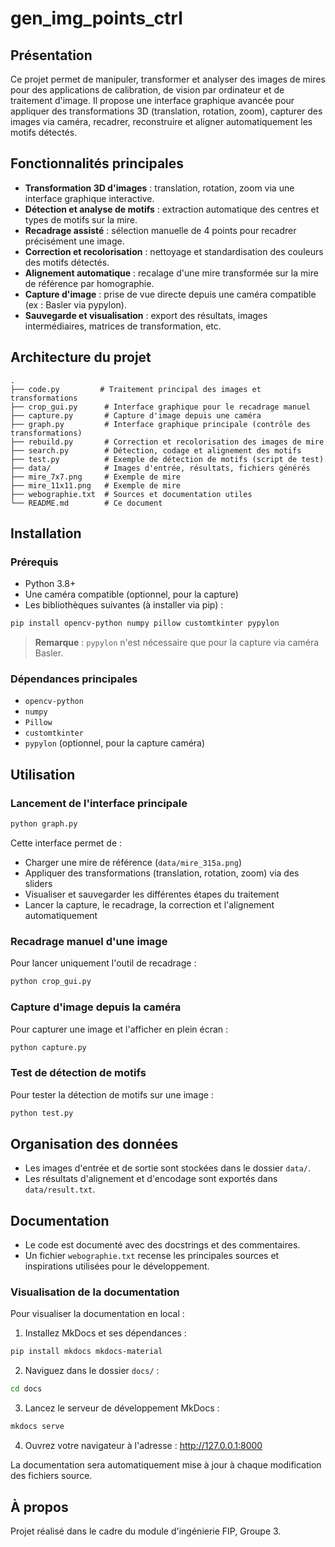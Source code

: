 # gen_img_points_ctrl

## Présentation

Ce projet permet de manipuler, transformer et analyser des images de mires pour des applications de calibration, de vision par ordinateur et de traitement d'image. Il propose une interface graphique avancée pour appliquer des transformations 3D (translation, rotation, zoom), capturer des images via caméra, recadrer, reconstruire et aligner automatiquement les motifs détectés.

## Fonctionnalités principales

- **Transformation 3D d'images** : translation, rotation, zoom via une interface graphique interactive.
- **Détection et analyse de motifs** : extraction automatique des centres et types de motifs sur la mire.
- **Recadrage assisté** : sélection manuelle de 4 points pour recadrer précisément une image.
- **Correction et recolorisation** : nettoyage et standardisation des couleurs des motifs détectés.
- **Alignement automatique** : recalage d'une mire transformée sur la mire de référence par homographie.
- **Capture d'image** : prise de vue directe depuis une caméra compatible (ex : Basler via pypylon).
- **Sauvegarde et visualisation** : export des résultats, images intermédiaires, matrices de transformation, etc.

## Architecture du projet

```
.
├── code.py         # Traitement principal des images et transformations
├── crop_gui.py      # Interface graphique pour le recadrage manuel
├── capture.py       # Capture d'image depuis une caméra
├── graph.py         # Interface graphique principale (contrôle des transformations)
├── rebuild.py       # Correction et recolorisation des images de mire
├── search.py        # Détection, codage et alignement des motifs
├── test.py          # Exemple de détection de motifs (script de test)
├── data/            # Images d'entrée, résultats, fichiers générés
├── mire_7x7.png     # Exemple de mire
├── mire_11x11.png   # Exemple de mire
├── webographie.txt  # Sources et documentation utiles
└── README.md        # Ce document
```

## Installation

### Prérequis

- Python 3.8+
- Une caméra compatible (optionnel, pour la capture)
- Les bibliothèques suivantes (à installer via pip) :

```bash
pip install opencv-python numpy pillow customtkinter pypylon
```

> **Remarque** : `pypylon` n'est nécessaire que pour la capture via caméra Basler.

### Dépendances principales

- `opencv-python`
- `numpy`
- `Pillow`
- `customtkinter`
- `pypylon` (optionnel, pour la capture caméra)

## Utilisation

### Lancement de l'interface principale

```bash
python graph.py
```

Cette interface permet de :
- Charger une mire de référence (`data/mire_315a.png`)
- Appliquer des transformations (translation, rotation, zoom) via des sliders
- Visualiser et sauvegarder les différentes étapes du traitement
- Lancer la capture, le recadrage, la correction et l'alignement automatiquement

### Recadrage manuel d'une image

Pour lancer uniquement l'outil de recadrage :

```bash
python crop_gui.py
```

### Capture d'image depuis la caméra

Pour capturer une image et l'afficher en plein écran :

```bash
python capture.py
```

### Test de détection de motifs

Pour tester la détection de motifs sur une image :

```bash
python test.py
```

## Organisation des données

- Les images d'entrée et de sortie sont stockées dans le dossier `data/`.
- Les résultats d'alignement et d'encodage sont exportés dans `data/result.txt`.

## Documentation

- Le code est documenté avec des docstrings et des commentaires.
- Un fichier `webographie.txt` recense les principales sources et inspirations utilisées pour le développement.

### Visualisation de la documentation

Pour visualiser la documentation en local :

1. Installez MkDocs et ses dépendances :
```bash
pip install mkdocs mkdocs-material
```

2. Naviguez dans le dossier `docs/` :
```bash
cd docs
```

3. Lancez le serveur de développement MkDocs :
```bash
mkdocs serve
```

4. Ouvrez votre navigateur à l'adresse : http://127.0.0.1:8000

La documentation sera automatiquement mise à jour à chaque modification des fichiers source.

## À propos

Projet réalisé dans le cadre du module d'ingénierie FIP, Groupe 3.